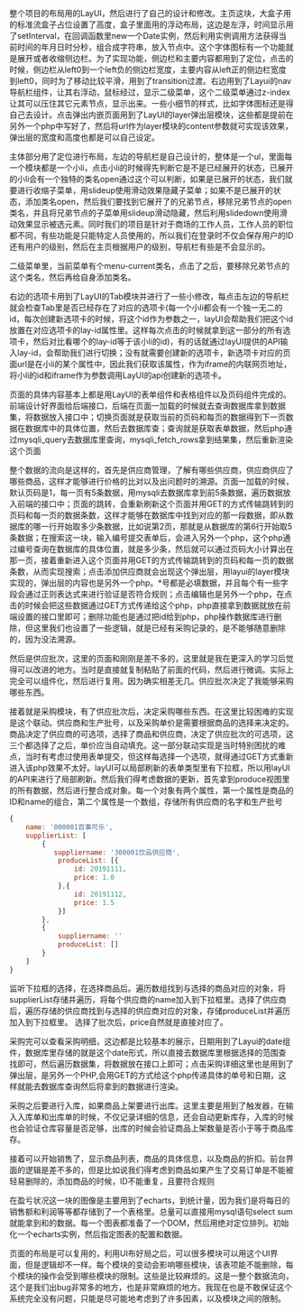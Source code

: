 整个项目的布局用的LayUI，然后进行了自己的设计和修改。主页这块，大盒子用的标准流盒子占位设置了高度，盒子里面用的浮动布局，这边是左浮，时间显示用了setInterval，在回调函数里new一个Date实例，然后利用实例调用方法获得当前时间的年月日时分秒，组合成字符串，放入节点中。这个字体图标有一个功能就是展开或者收缩侧边栏。为了实现功能，侧边栏和主要内容都用到了定位，点击的时候，侧边栏从left0到一个left负的侧边栏宽度，主要内容从left正的侧边栏宽度到left0，同时为了移动比较平滑，用到了transition过渡。右边用到了Layui的nav导航栏组件，让其右浮动，鼠标经过，显示二级菜单，这个二级菜单通过z-index让其可以压住其它元素节点，显示出来。一些小细节的样式，比如字体图标还是得自己去设计。点击弹出内嵌页面用到了LayUI的layer弹出层模块，这些都是提前在另外一个php中写好了，然后将url作为layer模块的content参数就可实现该效果，弹出层的宽度和高度也都是可以自己设定。

主体部分用了定位进行布局，左边的导航栏是自己设计的，整体是一个ul，里面每一个模块都是一个小li，点击小li的时候得先判断它是不是已经展开的状态，已展开的小li会有一个独特的类名open通过这个可以判断，如果是已展开的状态，我们就要进行收缩子菜单，用slideup使用滑动效果隐藏子菜单；如果不是已展开的状态，添加类名open，然后我们要找到它展开了的兄弟节点，移除兄弟节点的open类名，并且将兄弟节点的子菜单用slideup滑动隐藏，然后利用slidedown使用滑动效果显示被选元素。同时我们的项目是针对于商场的工作人员，工作人员的职位都不同，有些功能是只能特定人员使用的，所以我们在登录时不仅会保存用户的ID还有用户的级别，然后在主页根据用户的级别，导航栏有些是不会显示的。

二级菜单里，当前菜单有个menu-current类名，点击了之后，要移除兄弟节点的这个类名，然后再给自身添加类名。

右边的选项卡用到了LayUI的Tab模块并进行了一些小修改，每点击左边的导航栏就会检查Tab里是否已经存在了对应的选项卡(每一个小li都会有一个独一无二的id，每次创建新选项卡的时候，将这个id作为参数之一，layUI会帮助我们把这个id放置在对应选项卡的lay-id属性里。这样每次点击的时候就拿到这一部分的所有选项卡，然后对比看哪个的lay-id等于该小li的id)，有的话就通过layUI提供的API输入lay-id，会帮助我们进行切换；没有就需要创建新的选项卡，新选项卡对应的页面url是在小li的某个属性中，因此我们获取该属性，作为iframe的内联网页地址，将小li的id和iframe作为参数调用LayUI的api创建新的选项卡。

页面的具体内容基本上都是用LayUI的表单组件和表格组件以及页码组件完成的。前端设计好界面给后端接口，后端在页面一加载的时候就去查询数据库拿到数据集，将数据放入接口中；切换页面就是获取当前的页码和每页的数据得到下一页数据在数据库中的具体位置，然后去数据库查；查询就是获取表单数据，然后php通过mysqli_query去数据库里查询，mysqli_fetch_rows拿到结果集，然后重新渲染这个页面

整个数据的流向是这样的，首先是供应商管理，了解有哪些供应商，供应商供应了哪些商品，这样才能够进行价格的比对以及出问题时的溯源。页面一加载的时候，默认页码是1，每一页有5条数据，用mysqli去数据库拿到前5条数据，遍历数据放入前端的接口中；页面的跳转，会重新刷新这个页面并用GET的方式传输跳转到的页码和每一页的数据条数，这样才能够在数据库中找到对应的那一段数据，即从数据库的哪一行开始取多少条数据，比如说第2页，那就是从数据库的第6行开始取5条数据；在搜索这一块，输入编号提交表单后，会进入另外一个php，这个php通过编号查询在数据库的具体位置，就是多少条，然后就可以通过页码大小计算出在那一页，接着重新进入这个页面并用GET的方式传输跳转到的页码和每一页的数据条数，从而实现搜索；点击添加供应商就会出现这个弹出层，用layui的layer模块实现的，弹出层的内容也是另外一个php。*号都是必填数据，并且每个有一些字段会通过正则表达式来进行验证是否符合规则；点击编辑也是另外一个php，在点击的时候会把这些数据通过GET方式传递给这个php，php直接拿到数据就放在前端设置的接口里即可；删除功能也是通过把id给到php，php操作数据库进行删除，但这里我们也设置了一些逻辑，就是已经有采购记录的，是不能够随意删除的，因为没法溯源。

然后是供应批次，这里的页面和刚刚是差不多的，这里就是我在更深入的学习后觉得可以改进的地方。当时是直接就复制粘贴了前面的代码，然后进行微调。实际上完全可以组件化，然后进行复用。因为确实相差无几。供应批次决定了我能够采购哪些东西。

接着就是采购模块，有了供应批次后，决定采购哪些东西。在这里比较困难的实现是这个联动。供应商和生产批号，以及采购单价是需要根据商品的选择来决定的。商品决定了供应商的可选项，选择了商品和供应商，决定了供应批次的可选项，这三个都选择了之后，单价应当自动填充。这一部分联动实现是当时特别困扰的难点，当时有考虑过使用表单提交，但这样每选择一个选项，就得通过GET方式重新进入该php效果不太好。layUI可以局部刷新的表单类型里有下拉框，所以用layUI的API来进行了局部刷新。然后我们得考虑数据的更新，首先拿到produce视图里的所有数据，然后进行整合成对象。每一个对象有两个属性，第一个属性是商品的ID和name的组合，第二个属性是一个数组，存储所有供应商的名字和生产批号

``` javascript
{
    name: '000001百事可乐',
    supplierList: [
        {
           suppliername: '300001饮品供应商',
            produceList: [{
                id: 20191111,
                price: 1.0
            },{
                id: 20191112,
                price: 1.5
            }]
        },
        {
            suppliername: ''
            produceList: []
        }
    ]
}
```

监听下拉框的选择，在选择商品后。遍历数组找到与选择的商品对应的对象，将supplierList存储并遍历，将每个供应商的name加入到下拉框里。选择了供应商后，遍历存储的供应商找到与选择的供应商对应的对象，存储produceList并遍历加入到下拉框里。 选择了批次后，price自然就是直接对应了。

采购完可以查看采购明细，这边都是比较基本的展示，日期用到了Layui的date组件，数据库里存储的就是这个date形式，所以直接去数据库里根据选择的范围查找即可，然后遍历数据集，将数据放在接口上即可；点击采购详细这里也是用到了弹出层，是另外一个PHP,会用GET的方式给这个php传递具体的单号和日期，这样就能去数据库查询然后将拿到的数据进行渲染。

采购之后要进行入库，如果商品上架要进行出库。这里主要是用到了触发器，在输入入库单和出库单的时候，不仅记录详细的信息，还会自动更新库存，入库的时候也会验证仓库容量是否足够，出库的时候会验证商品上架数量是否小于等于商品库存。

接着可以开始销售了，显示商品列表，商品的具体信息，以及商品的折扣。前台界面的逻辑是差不多的，但是比如说我们得考虑到商品如果产生了交易订单是不能被轻易删除的，添加商品的时候，ID不能重复，且要符合规则

在盈亏状况这一块的图像是主要用到了echarts，到统计量，因为我们是将每日的销售额和利润等等都存储到了一个表格里。总量可以直接用mysql语句select sum就能拿到和的数据。每一个图表都准备了一个DOM，然后用绝对定位排列。初始化一个echarts实例，然后指定图表的配置和数据。

页面的布局是可以复用的，利用UI布好局之后，可以很多模块可以用这个UI界面，但是逻辑却不一样。每个模块的变动会影响哪些模块，该表项能不能删除，每个模块的操作会受到哪些模块的限制。这些是比较麻烦的。这是一整个数据流向，这个是我们出bug非常多的地方，也是非常麻烦的地方。我现在也是不敢保证这个系统完全没有问题，只能是尽可能地考虑到了许多因素，以及模块之间的限制。
